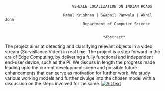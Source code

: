                                   VEHICLE LOCALIZATION ON INDIAN ROADS

                              Rahul Krishnan | Swapnil Panwala | Akhil John
                                       Department of Computer Science


                                                *Abstract*
                                                
The project aims at detecting and classifying relevant objects in a video stream (Surveillance Video) in real time. The project is a step forward in the era of Edge Computing, by delivering a fully functional and independent end-user device, such as the Pi. We discuss in length the progress made leading upto the current development scene and possible future enhancements that can serve as motivation for further work. We study various working models and further divulge into the chosen model with a discussion on the steps involved for the same.
[![Alt text](https://img.youtube.com/vi/L0dR9TxhQSA/1.jpg)](https://www.youtube.com/watch?v=L0dR9TxhQSA)
